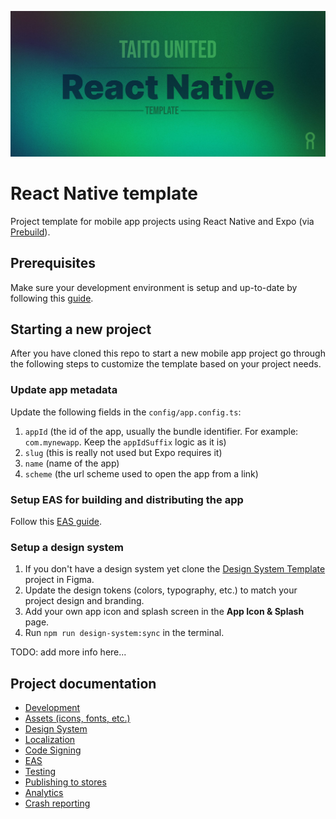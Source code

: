 <p align='center'>
  <img src="docs/banner.jpg" alt="Taito React Native Template banner image"/>
<p/>

# React Native template

Project template for mobile app projects using React Native and Expo (via [Prebuild](https://docs.expo.dev/workflow/prebuild/)).

## Prerequisites

Make sure your development environment is setup and up-to-date by following this [guide](https://reactnative.dev/docs/environment-setup).

## Starting a new project

After you have cloned this repo to start a new mobile app project go through the following steps to customize the template based on your project needs.

### Update app metadata

Update the following fields in the `config/app.config.ts`:

1. `appId` (the id of the app, usually the bundle identifier. For example: `com.mynewapp`. Keep the `appIdSuffix` logic as it is)
2. `slug` (this is really not used but Expo requires it)
3. `name` (name of the app)
4. `scheme` (the url scheme used to open the app from a link)

### Setup EAS for building and distributing the app

Follow this [EAS guide](/docs/EAS.md).

### Setup a design system

1. If you don't have a design system yet clone the [Design System Template](https://www.figma.com/file/vEO1Adp6j0nHiiq9BiexE1/Design-System-Template) project in Figma.
2. Update the design tokens (colors, typography, etc.) to match your project design and branding.
3. Add your own app icon and splash screen in the **App Icon & Splash** page.
4. Run `npm run design-system:sync` in the terminal.

TODO: add more info here...

## Project documentation

- [Development](/docs/DEVELOPMENT.md)
- [Assets (icons, fonts, etc.)](/docs/ASSETS.md)
- [Design System](/docs/DESIGN_SYSTEM.md)
- [Localization](/docs/LOCALIZATION.md)
- [Code Signing](/docs/CODE_SIGNING.md)
- [EAS](/docs/EAS.md)
- [Testing](/docs/TESTING.md)
- [Publishing to stores](/docs/PUBLISHING.md)
- [Analytics](/docs/ANALYTICS.md)
- [Crash reporting](/docs/CRASH_REPORTING.md)

